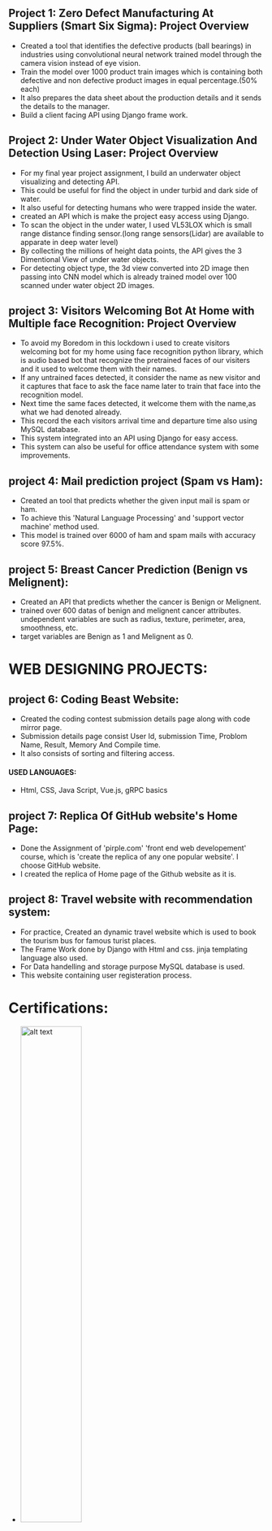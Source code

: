 
## Project 1: Zero Defect Manufacturing At Suppliers (Smart Six Sigma): Project Overview
- Created a tool that identifies the defective products (ball bearings) in industries using convolutional neural network trained model through the camera vision instead of eye vision. 
- Train the model over 1000 product train images which is containing both defective and non defective product images in equal percentage.(50% each)
- It also prepares the data sheet about the production details and it sends the details to the manager.
- Build a client facing API using Django frame work.

## Project 2: Under Water Object Visualization And Detection Using Laser: Project Overview
- For my final year project assignment, I build an underwater object visualizing and detecting API. 
- This could be useful for find the object in under turbid and dark side of water. 
- It also useful for detecting humans who were trapped inside the water.
- created an API which is make the project easy access using Django.
- To scan the object in the under water, I used VL53LOX which is small range distance finding sensor.(long range sensors(Lidar) are available to apparate in deep water level)
- By collecting the millions of height data points, the API gives the 3 Dimentional View of under water objects.
- For detecting object type, the 3d view converted into 2D image then passing into CNN model which is already trained model over 100 scanned under water object 2D images.

## project 3: Visitors Welcoming Bot At Home with Multiple face Recognition: Project Overview
- To avoid my Boredom in this lockdown i used to create visitors welcoming bot for my home using face recognition python library, which is audio based bot that recognize the pretrained faces of our visiters and it used to welcome them with their names.
- If any untrained faces detected, it consider the name as new visitor and it captures that face to ask the face name later to train that face into the recognition model.
- Next time the same faces detected, it welcome them with the name,as what we had denoted already.
- This record the each visitors arrival time and departure time also using MySQL database.
- This system integrated into an API using Django for easy access.
- This system can also be useful for office attendance system with some improvements.

## project 4: Mail prediction project (Spam vs Ham):
- Created an tool that predicts whether the given input mail is spam or ham.
- To achieve this 'Natural Language Processing' and 'support vector machine' method used.
- This model is trained over 6000 of ham and spam mails with accuracy score 97.5%.

## project 5: Breast Cancer Prediction (Benign vs Melignent):
- Created an API that predicts whether the cancer is Benign or Melignent.
- trained over 600 datas of benign and melignent cancer attributes. undependent variables are such as radius, texture, perimeter, area, smoothness, etc.
- target variables are Benign as 1 and Melignent as 0.

# WEB DESIGNING PROJECTS:
## project 6: Coding Beast Website:
- Created the coding contest submission details page along with code mirror page.
- Submission details page consist User Id, submission Time, Problom Name, Result, Memory And Compile time.
- It also consists of sorting and filtering access.
#### USED LANGUAGES:
- Html, CSS, Java Script, Vue.js, gRPC basics

## project 7: Replica Of GitHub website's Home Page:
- Done the Assignment of 'pirple.com' 'front end web developement' course, which is 'create the replica of any one popular website'. I choose GitHub website.
- I created the replica of Home page of the Github website as it is.

## project 8: Travel website with recommendation system:
- For practice, Created an dynamic travel website which is used to book the tourism bus for famous turist places.
- The Frame Work done by Django with Html and css. jinja templating language also used.
- For Data handelling and storage purpose MySQL database is used.
- This website containing user registeration process.

# Certifications:
<ul style.display="inline-block"><li>
<img src="/Certification/PYTHON-DATA_STRUCTURES-MACHINE_LEARNING-Cert.jpg" alt="alt text" width="50%" height="50%"></img>
</li><li>
<img src="/Certification/python101_for_datascience_IBM_cognitiveClass_Cert.jpg" alt="alt text" width="50%" height="50%"></img>
</li></ul>

<img src="/Certification/tcs_ion_communication_skills_certiications-1.jpg" alt="alt text" width="50%" height="50%"></img>
<img src="/Certification/texas_application_of_python-1.jpg" alt="alt text" width="50%" height="50%"></img>

<img src="/Certification/artificial_inteligence_certificate_webinar_pantech.jpg" alt="alt text" width="50%" height="50%"></img>
<img src="/Certification/face_recognition_ai-1.jpg" alt="alt text" width="50%" height="50%"></img>

<img src="/Certification/Java_Certificate-1.jpg" alt="alt text" width="50%" height="50%"></img>
<img src="/Certification/MYSQL_CERT_ARUN_UDEMY-1.jpg" alt="alt text" width="50%" height="50%"></img>

<img src="/Certification/Share%20Certificate%20for%20Arunkumar%20E%20for%20_Certificate%20Registration%20an..._-1.jpg" alt="alt text" width="50%" height="50%"></img>
<img src="/Certification/ExpEyes_training-1.jpg" alt="alt text" width="50%" height="50%"></img>

<img src="/Certification/Share%20Certificate%20for%20Arunkumar%20E%20for%20_National%20Level%20Technical%20Qu..._-1.jpg" alt="alt text" width="50%" height="50%"></img>
<img src="/Certification/texas_computer_networks-1.jpg" alt="alt text" width="50%" height="50%"></img>
